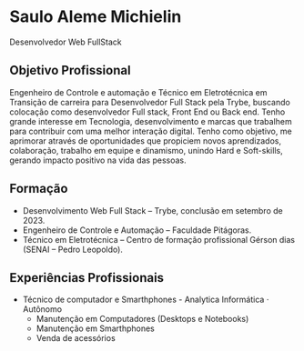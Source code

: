 <h1>Saulo Aleme Michielin</h1>
<p>Desenvolvedor Web FullStack</p>

<h2>Objetivo Profissional</h2>
<p>Engenheiro de Controle e automação e Técnico em Eletrotécnica em Transição de carreira para Desenvolvedor Full Stack pela Trybe, buscando colocação como desenvolvedor Full stack, Front End ou Back end. Tenho grande interesse em Tecnologia, desenvolvimento e marcas que trabalhem para contribuir com uma melhor interação digital. Tenho como objetivo, me aprimorar através de oportunidades que propiciem novos aprendizados, colaboração, trabalho em equipe e dinamismo, unindo Hard e Soft-skills, gerando impacto positivo na vida das pessoas.</p>

<h2>Formação</h2>
<ul>
  <li>Desenvolvimento Web Full Stack – Trybe, conclusão em setembro de 2023.</li>
  <li>Engenheiro de Controle e Automação – Faculdade Pitágoras.</li>
  <li>Técnico em Eletrotécnica – Centro de formação profissional Gérson dias (SENAI – Pedro Leopoldo).</li>
</ul>

<h2>Experiências Profissionais</h2>
<ul>
  <li>Técnico de computador e Smarthphones  - Analytica Informática · Autônomo
    <ul>
      <li>Manutenção em Computadores (Desktops e Notebooks)</li>
      <li>Manutenção em Smarthphones</li>
      <li>Venda de acessórios</li>
    </ul>
    </li>
</ul>
